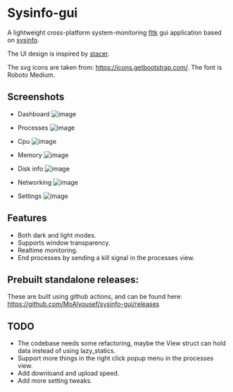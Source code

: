 # Sysinfo-gui

A lightweight cross-platform system-monitoring [fltk](https://github.com/fltk-rs/fltk-rs) gui application based on [sysinfo](https://github.com/GuillaumeGomez/sysinfo).

The UI design is inspired by [stacer](https://github.com/oguzhaninan/Stacer).

The svg icons are taken from: https://icons.getbootstrap.com/.
The font is Roboto Medium.

## Screenshots

- Dashboard
![image](https://user-images.githubusercontent.com/37966791/166341488-1ccf1a98-d490-4988-a200-ab7a7cab3968.png)

- Processes
![image](https://user-images.githubusercontent.com/37966791/166341586-be45393e-0f22-4b40-9995-ebd4b28f18b2.png)

- Cpu
![image](https://user-images.githubusercontent.com/37966791/166341628-37271b17-481f-46b8-87fd-6a34c3ec296c.png)

- Memory
![image](https://user-images.githubusercontent.com/37966791/166341679-a2a81bb5-f3e3-43a3-ab1f-95f683066946.png)

- Disk info
![image](https://user-images.githubusercontent.com/37966791/166341734-a4f73c8f-776f-418c-be7d-459219703c48.png)

- Networking
![image](https://user-images.githubusercontent.com/37966791/166341774-73a47feb-136f-4a7a-8e17-8973525e7ae1.png)

- Settings
![image](https://user-images.githubusercontent.com/37966791/166341827-cbbedc72-7138-4b63-aaa1-e07d0d103bdc.png)

## Features
- Both dark and light modes.
- Supports window transparency.
- Realtime monitoring.
- End processes by sending a kill signal in the processes view.

## Prebuilt standalone releases:

These are built using github actions, and can be found here:
https://github.com/MoAlyousef/sysinfo-gui/releases

## TODO
- The codebase needs some refactoring, maybe the View struct can hold data instead of using lazy_statics.
- Support more things in the right click popup menu in the processes view.
- Add downloand and upload speed.
- Add more setting tweaks.
